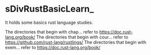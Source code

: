 # sDivRustBasicLearn_
It holds some basics rust language studies.

The directories that begin with chap... refer to https://doc.rust-lang.org/book/
The directories that begin with cour... refer to https://github.com/rust-lang/rustlings/
The directories that begin with exem... refer to https://doc.rust-lang.org/book/



